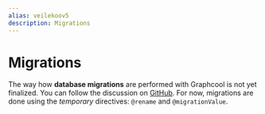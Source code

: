 ```yaml
---
alias: veilekoov5
description: Migrations
---
```


# Migrations

<InfoBox type=info>

The way how **database migrations** are performed with Graphcool is not yet finalized. You can follow the discussion on [GitHub](https://github.com/graphcool/framework/issues/1263). For now, migrations are done using the _temporary_ directives: `@rename` and `@migrationValue`.

</InfoBox>